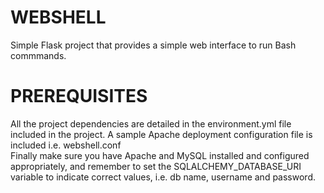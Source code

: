 WEBSHELL
==========================================
Simple Flask project that provides a simple web interface to run Bash commmands.

PREREQUISITES
================
All the project dependencies are detailed in the environment.yml file included in the project.
A sample Apache deployment configuration file is included i.e. webshell.conf  
Finally make sure you have Apache and MySQL installed and configured appropriately, and remember to set the SQLALCHEMY_DATABASE_URI variable to indicate correct values, i.e. db name, username and password.
